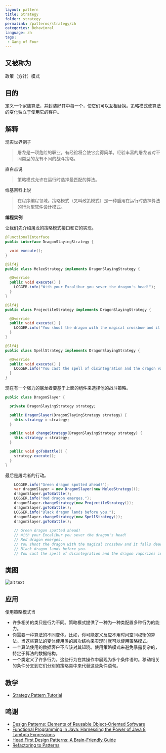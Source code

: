```yaml
---
layout: pattern
title: Strategy
folder: strategy
permalink: /patterns/strategy/zh
categories: Behavioral
language: zh
tags:
 - Gang of Four
---
```


## 又被称为
政策（方针）模式

## 目的

定义一个家族算法，并封装好其中每一个，使它们可以互相替换。策略模式使算法的变化独立于使用它的客户。

## 解释

现实世界例子

> 屠龙是一项危险的职业。有经验将会使它变得简单。经验丰富的屠龙者对不同类型的龙有不同的战斗策略。       

直白点说

> 策略模式允许在运行时选择最匹配的算法。

维基百科上说

> 在程序编程领域，策略模式（又叫政策模式）是一种启用在运行时选择算法的行为型软件设计模式。

**编程实例**

让我们先介绍屠龙的策略模式接口和它的实现。

```java
@FunctionalInterface
public interface DragonSlayingStrategy {

  void execute();
}

@Slf4j
public class MeleeStrategy implements DragonSlayingStrategy {

  @Override
  public void execute() {
    LOGGER.info("With your Excalibur you sever the dragon's head!");
  }
}

@Slf4j
public class ProjectileStrategy implements DragonSlayingStrategy {

  @Override
  public void execute() {
    LOGGER.info("You shoot the dragon with the magical crossbow and it falls dead on the ground!");
  }
}

@Slf4j
public class SpellStrategy implements DragonSlayingStrategy {

  @Override
  public void execute() {
    LOGGER.info("You cast the spell of disintegration and the dragon vaporizes in a pile of dust!");
  }
}
```

现在有一个强力的屠龙者要基于上面的组件来选择他的战斗策略。

```java
public class DragonSlayer {

  private DragonSlayingStrategy strategy;

  public DragonSlayer(DragonSlayingStrategy strategy) {
    this.strategy = strategy;
  }

  public void changeStrategy(DragonSlayingStrategy strategy) {
    this.strategy = strategy;
  }

  public void goToBattle() {
    strategy.execute();
  }
}
```

最后是屠龙者的行动。

```java
    LOGGER.info("Green dragon spotted ahead!");
    var dragonSlayer = new DragonSlayer(new MeleeStrategy());
    dragonSlayer.goToBattle();
    LOGGER.info("Red dragon emerges.");
    dragonSlayer.changeStrategy(new ProjectileStrategy());
    dragonSlayer.goToBattle();
    LOGGER.info("Black dragon lands before you.");
    dragonSlayer.changeStrategy(new SpellStrategy());
    dragonSlayer.goToBattle();
    
    // Green dragon spotted ahead!
    // With your Excalibur you sever the dragon's head!
    // Red dragon emerges.
    // You shoot the dragon with the magical crossbow and it falls dead on the ground!
    // Black dragon lands before you.
    // You cast the spell of disintegration and the dragon vaporizes in a pile of dust!    
```

## 类图
![alt text](../../strategy/etc/strategy_1.png "Strategy")

## 应用
使用策略模式当

* 许多相关的类只是行为不同。策略模式提供了一种为一种类配置多种行为的能力。
* 你需要一种算法的不同变体。比如，你可能定义反应不用时间空间权衡的算法。当这些算法的变体使用类的层次结构来实现时就可以使用策略模式。
* 一个算法使用的数据客户不应该对其知晓。使用策略模式来避免暴露复杂的，特定于算法的数据结构。
* 一个类定义了许多行为，这些行为在其操作中展现为多个条件语句。移动相关的条件分支到它们分别的策略类中来代替这些条件语句。

## 教学

* [Strategy Pattern Tutorial](https://www.journaldev.com/1754/strategy-design-pattern-in-java-example-tutorial)

## 鸣谢

* [Design Patterns: Elements of Reusable Object-Oriented Software](https://www.amazon.com/gp/product/0201633612/ref=as_li_tl?ie=UTF8&camp=1789&creative=9325&creativeASIN=0201633612&linkCode=as2&tag=javadesignpat-20&linkId=675d49790ce11db99d90bde47f1aeb59)
* [Functional Programming in Java: Harnessing the Power of Java 8 Lambda Expressions](https://www.amazon.com/gp/product/1937785467/ref=as_li_tl?ie=UTF8&camp=1789&creative=9325&creativeASIN=1937785467&linkCode=as2&tag=javadesignpat-20&linkId=7e4e2fb7a141631491534255252fd08b)
* [Head First Design Patterns: A Brain-Friendly Guide](https://www.amazon.com/gp/product/0596007124/ref=as_li_tl?ie=UTF8&camp=1789&creative=9325&creativeASIN=0596007124&linkCode=as2&tag=javadesignpat-20&linkId=6b8b6eea86021af6c8e3cd3fc382cb5b)
* [Refactoring to Patterns](https://www.amazon.com/gp/product/0321213351/ref=as_li_tl?ie=UTF8&camp=1789&creative=9325&creativeASIN=0321213351&linkCode=as2&tag=javadesignpat-20&linkId=2a76fcb387234bc71b1c61150b3cc3a7)

